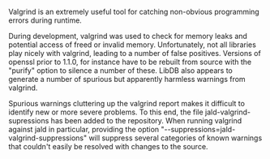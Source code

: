 Valgrind is an extremely useful tool for catching non-obvious programming errors during runtime.

During development, valgrind was used to check for memory leaks and potential access of
freed or invalid memory. Unfortunately, not all libraries play nicely with valgrind, leading
to a number of false positives. Versions of openssl prior to 1.1.0, for instance have to be
rebuilt from source with the "purify" option to silence a number of these. LibDB also appears
to generate a number of spurious but apparently harmless warnings from valgrind.

Spurious warnings cluttering up the valgrind report makes it difficult to identify new
or more severe problems. To this end, the file jald-valgrind-supressions has been added to
the repository.
When running valgrind against jald in particular, providing the option "--suppressions=jald-valgrind-suppressions"
will suppress several categories of known warnings that couldn't easily be resolved with changes to the source.
